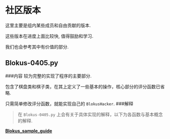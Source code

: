 # 社区版本

这里主要是组内某些成员和自由贡献的版本.

这些版本在进度上面比较快, 值得鼓励和学习.

我们也会参考其中有价值的部分.

## Blokus-0405.py
###内容
较为完整的实现了程序的主要部分.

包含了棋盘类和棋子类，在其上定义了一些基本的操作，核心部分的评分函数已省略.

只需简单修改评分函数，就能实现自己的 `BlokusHacker`.
###解释
> 在 `Blokus-0405.py` 上会有关于具体实现的解释，以下为各函数与基本概念的解释.

[**Blokus_sample_guide**](http://home.ustc.edu.cn/~ustczt/code/Blokus_sample_guide.html)